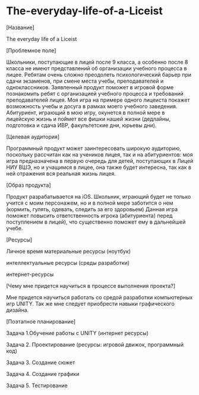 # The-everyday-life-of-a-Liceist
[Название]

The everyday life of a Liceist


[Проблемное поле]

Школьники, поступающие в лицей после 9 класса, а особенно после 8 класса не имеют представлений об организации учебного процесса в лицее. Ребятам очень сложно преодолеть психологический барьер при сдачи экзаменов, при смене места учебы, преподавателей и одноклассников.  Заявленный продукт поможет в игровой форме познакомить ребят с организацией учебного процесса и требований преподавателей лицея. Моя игра на примере одного лицеиста покажет возможность учебы и досуга в рамках моего учебного заведения. Абитуриент, играющий в мою игру, окунется в полной мере в лицейскую жизнь и поймет все фишки нашей жизни (дедлайны, подготовка и сдача ИВР, факультетские дни, юрьевы дни).


[Целевая аудитория]

Программный продукт может заинтересовать широкую аудиторию, поскольку рассчитан как на учеников лицея, так и на абитуриентов: моя игра предназначена в первую очередь для детей, поступающих в Лицей НИУ ВШЭ, но и учащимся в лицее, она также будет интересна, так как в ней отражения вся реальная жизнь лицея.


[Образ продукта]

Продукт разрабатывается на iOS. 
Школьник, играющий будет не только учится с моим персонажем, но и в полной мере заботится о нем (кормить, гулять, одевать, следить за его здоровьем) 
Данная игра поможет повысить ответственность игрока (абитуриента) перед поступлением в лицей), что существенно поможет ему в дальнейшей учебе. 


[Ресурсы]


Личное время материальные ресурсы (ноутбук) 

интеллектуальные ресурсы (среды разработки)

интернет-ресурсы


[Чему мне придется научиться в процессе выполнения проекта?]

Мне придется научиться работать со средой разработки компьютерных игр UNITY.
Так же мне следует приобрести навыки графического дизайна. 


[Поэтапное планирование]


Задача 1.Обучение работы с UNITY (интернет ресурсы)

Задача 2. Проектирование (ресурсы: игровой движок, программный код) 

Задача 3. Создание сюжет

Задача 4.  Создание графики 

Задача 5. Тестирование

